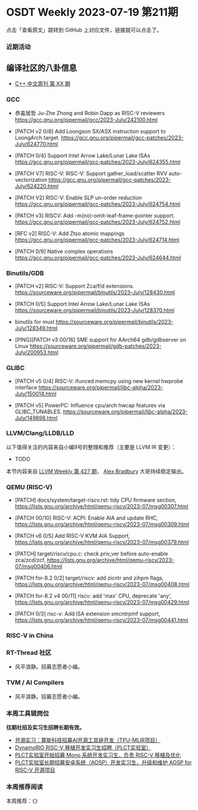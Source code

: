 # OSDT Weekly 2023-07-19 第211期

点击「查看原文」跳转到 GitHub 上对应文件，链接就可以点击了。

### 近期活动

## 编译社区的八卦信息

- [C++ 中文周刊 第 XX 期]()

### GCC

- 恭喜居哲 Ju-Zhe Zhong and Robin Dapp as RISC-V reviewers
  https://gcc.gnu.org/pipermail/gcc/2023-July/242100.html

- [PATCH v2 0/8] Add Loongson SX/ASX instruction support to LoongArch target.
  https://gcc.gnu.org/pipermail/gcc-patches/2023-July/624770.html

- [PATCH 0/4] Support Intel Arrow Lake/Lunar Lake ISAs
  https://gcc.gnu.org/pipermail/gcc-patches/2023-July/624355.html

- [PATCH V7] RISC-V: RISC-V: Support gather_load/scatter RVV auto-vectorization
  https://gcc.gnu.org/pipermail/gcc-patches/2023-July/624220.html

- [PATCH V2] RISC-V: Enable SLP un-order reduction
  https://gcc.gnu.org/pipermail/gcc-patches/2023-July/624754.html

- [PATCH v3] RISCV: Add -m(no)-omit-leaf-frame-pointer support.
  https://gcc.gnu.org/pipermail/gcc-patches/2023-July/624752.html

- [RFC v2] RISC-V: Add Ztso atomic mappings
  https://gcc.gnu.org/pipermail/gcc-patches/2023-July/624714.html

- [PATCH 0/9] Native complex operations
  https://gcc.gnu.org/pipermail/gcc-patches/2023-July/624644.html

### Binutils/GDB

- [PATCH v2] RISC-V: Support Zca/f/d extensions.
  https://sourceware.org/pipermail/binutils/2023-July/128430.html

- [PATCH 0/5] Support Intel Arrow Lake/Lunar Lake ISAs
  https://sourceware.org/pipermail/binutils/2023-July/128370.html

- binutils for musl
  https://sourceware.org/pipermail/binutils/2023-July/128349.html

- [PING][PATCH v3 00/16] SME support for AArch64 gdb/gdbserver on Linux
  https://sourceware.org/pipermail/gdb-patches/2023-July/200953.html

### GLIBC


- [PATCH v5 0/4] RISC-V: ifunced memcpy using new kernel hwprobe interface
  https://sourceware.org/pipermail/libc-alpha/2023-July/150014.html

- [PATCH v5] PowerPC: Influence cpu/arch hwcap features via GLIBC_TUNABLES.
  https://sourceware.org/pipermail/libc-alpha/2023-July/149898.html

### LLVM/Clang/LLDB/LLD


以下值得关注的内容来自小编9号的整理和推荐（主要是 LLVM IR 变更）：

- TODO

本节内容来自 [LLVM Weekly 第 427 期](http://llvmweekly.org/issue/427)，
[Alex Bradbury](https://www.linkedin.com/in/alex-bradbury/) 大哥持续稳定输出。

### QEMU (RISC-V)


- [PATCH] docs/system/target-riscv.rst: tidy CPU firmware section,
  https://lists.gnu.org/archive/html/qemu-riscv/2023-07/msg00307.html

- [PATCH 00/10] RISC-V: ACPI: Enable AIA and update RHC,
  https://lists.gnu.org/archive/html/qemu-riscv/2023-07/msg00309.html

- [PATCH v6 0/5] Add RISC-V KVM AIA Support,
  https://lists.gnu.org/archive/html/qemu-riscv/2023-07/msg00379.html

- [PATCH] target/riscv/cpu.c: check priv_ver before auto-enable zca/zcd/zcf,
  https://lists.gnu.org/archive/html/qemu-riscv/2023-07/msg00406.html

- [PATCH for-8.2 0/2] target/riscv: add zicntr and zihpm flags,
  https://lists.gnu.org/archive/html/qemu-riscv/2023-07/msg00408.html

- [PATCH for-8.2 v4 00/11] riscv: add 'max' CPU, deprecate 'any',
  https://lists.gnu.org/archive/html/qemu-riscv/2023-07/msg00429.html

- [PATCH 0/3] risc-v: Add ISA extension smcntrpmf support,
  https://lists.gnu.org/archive/html/qemu-riscv/2023-07/msg00441.html

### RISC-V in China

### RT-Thread 社区

- 风平浪静。招募志愿者小编。

### TVM / AI Compilers

- 风平浪静。招募志愿者小编。

### 本周工具链岗位

**往期社招及实习生招聘长期有效。**

- [开源实习：算能科技招募AI开源工具链开发（TPU-MLIR项目）](https://mp.weixin.qq.com/s/IBJh0ip4k11PzIMZecsWSw)
- [DynamoRIO RISC-V 移植开发实习生招聘（PLCT实验室）](https://mp.weixin.qq.com/s/J_5TjT6DOqeOXJXQI5VQxw)
- [PLCT实验室开始招募 Mono 系统开发实习生，负责 RISC-V 移植及优化](https://mp.weixin.qq.com/s/whEW7Hay1jIP1tBzIPay1A)
- [PLCT实验室长期招募安卓系统（AOSP）开发实习生，升级和维护 AOSP for RISC-V 开源项目](https://mp.weixin.qq.com/s/dJP2cEB1nex2inR5c-cJog)


### 本周推荐阅读

本周推荐：《》
